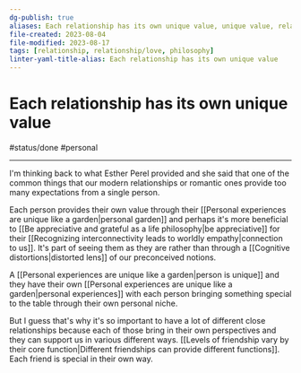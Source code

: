```yaml
---
dg-publish: true
aliases: Each relationship has its own unique value, unique value, relationship benefit, unique relationship, special relationship, value of a person, unique value of a relationship, each relationship has its value, different relationships can fulfill different purposes, relationship providing their own unique value
file-created: 2023-08-04
file-modified: 2023-08-17
tags: [relationship, relationship/love, philosophy]
linter-yaml-title-alias: Each relationship has its own unique value
---
```


# Each relationship has its own unique value

#status/done #personal

---

I'm thinking back to what Esther Perel provided and she said that one of the common things that our modern relationships or romantic ones provide too many expectations from a single person.

Each person provides their own value through their [[Personal experiences are unique like a garden|personal garden]] and perhaps it's more beneficial to [[Be appreciative and grateful as a life philosophy|be appreciative]] for their [[Recognizing interconnectivity leads to worldly empathy|connection to us]]. It's part of seeing them as they are rather than through a [[Cognitive distortions|distorted lens]] of our preconceived notions.

A [[Personal experiences are unique like a garden|person is unique]] and they have their own [[Personal experiences are unique like a garden|personal experiences]] with each person bringing something special to the table through their own personal niche.

But I guess that's why it's so important to have a lot of different close relationships because each of those bring in their own perspectives and they can support us in various different ways. [[Levels of friendship vary by their core function|Different friendships can provide different functions]]. Each friend is special in their own way.

